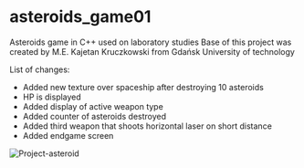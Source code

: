 # asteroids_game01
Asteroids game in C++ used on laboratory studies
Base of this project was created by M.E. Kajetan Kruczkowski from Gdańsk University of technology

List of changes:
- Added new texture over spaceship after destroying 10 asteroids
- HP is displayed
- Added display of active weapon type
- Added counter of asteroids destroyed
- Added third weapon that shoots horizontal laser on short distance
- Added endgame screen

![Project-asteroid](https://github.com/user-attachments/assets/6c2b2aaa-0f90-445d-a3ad-d94bd33260db)
